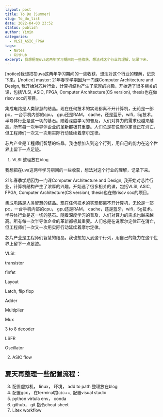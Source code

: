 ```yaml
---
layout: post
title: To Do (Summer)
slug: To_do_list
date: 2022-04-03 23:52
status: publish
author: Yimin
categories: 
  - VLSI_ASIC_FPGA
tags: 
  - Notes
  - GitHub
excerpt: 我想把在uva这两年学习期间的一些收获，想法对这个行业的理解，记录下来.
---
```

[notice]我想把在uva这两年学习期间的一些收获，想法对这个行业的理解，记录下来。[/notice]
master: 
21年春季学期因为一门课Computer Architecture and Design, 我开始对芯片行业，计算机结构产生了浓厚的兴趣，开始选了很多相关的课，包括VLSI, ASIC, FPGA, Computer Architecture(CS version), thesis也在做riscv soc的项目。

集成电路是人类智慧的结晶。现在任何技术的实现都离不开计算机，无论是一部pc，一台手机内部的cpu， gpu还是RAM， cache，还是蓝牙，wifi，5g技术。半导体行业是这一切的基石。随着深度学习的普及，人们对算力的需求也越来越高。所有每一次半导体企业的革新都极其重要。人们总是在说摩尔定律正在消亡，但工程师们一次又一次用实际行动延续着摩尔定律。

芯片产业是工程师们智慧的结晶。我也想加入到这个行列，用自己的能力在这个世界上留下一点足迹。

1. VLSI 整理放在blog

我想把在uva这两年学习期间的一些收获，想法对这个行业的理解，记录下来。

21年春季学期因为一门课Computer Architecture and Design, 我开始对芯片行业，计算机结构产生了浓厚的兴趣，开始选了很多相关的课，包括VLSI, ASIC, FPGA, Computer Architecture(CS version), thesis也在做riscv soc的项目。

集成电路是人类智慧的结晶。现在任何技术的实现都离不开计算机，无论是一部pc，一台手机内部的cpu， gpu还是RAM， cache，还是蓝牙，wifi，5g技术。半导体行业是这一切的基石。随着深度学习的普及，人们对算力的需求也越来越高。所有每一次半导体企业的革新都极其重要。人们总是在说摩尔定律正在消亡，但工程师们一次又一次用实际行动延续着摩尔定律。

芯片产业是工程师们智慧的结晶。我也想加入到这个行列，用自己的能力在这个世界上留下一点足迹。

VLSI:

transistor

finfet

Layout

Latch, flip flop

Adder

Multiplier

Mux

3 to 8 decoder

LSFR

Oscillator

2. ASIC flow

## 夏天再整理一些配置流程：

3. 配置虚拟机， linux， 环境， add to path 整理放在blog
4. 配置gcc， 在terminal跑c/c++, 配置visual studio
5. python virtula env， conda
6. github， git 指令cheat sheet
7. Litex workflow